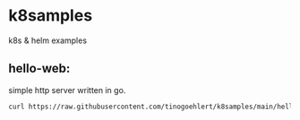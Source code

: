 # k8samples
k8s &amp; helm examples

## hello-web:

simple http server written in go.

```bash
curl https://raw.githubusercontent.com/tinogoehlert/k8samples/main/hello-web/k8s/deployment.yaml | kubectl**** apply -f /dev/stdin
```

